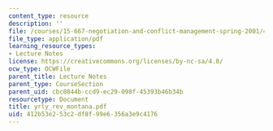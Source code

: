 ```yaml
---
content_type: resource
description: ''
file: /courses/15-667-negotiation-and-conflict-management-spring-2001/412b53e253c2df8f99e6356a3e9c4176_yrly_rev_montana.pdf
file_type: application/pdf
learning_resource_types:
- Lecture Notes
license: https://creativecommons.org/licenses/by-nc-sa/4.0/
ocw_type: OCWFile
parent_title: Lecture Notes
parent_type: CourseSection
parent_uid: cbc0844b-ccd9-ec29-098f-45393b46b34b
resourcetype: Document
title: yrly_rev_montana.pdf
uid: 412b53e2-53c2-df8f-99e6-356a3e9c4176
---
```

